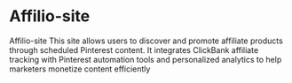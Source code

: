 # Affilio-site
Affilio-site
This site allows users to discover and promote affiliate products through scheduled Pinterest content. It integrates ClickBank affiliate tracking with Pinterest automation tools and personalized analytics to help marketers monetize content efficiently
